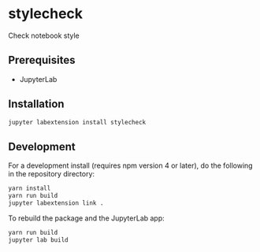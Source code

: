 # stylecheck

Check notebook style


## Prerequisites

* JupyterLab

## Installation

```bash
jupyter labextension install stylecheck
```

## Development

For a development install (requires npm version 4 or later), do the following in the repository directory:

```bash
yarn install
yarn run build
jupyter labextension link .
```

To rebuild the package and the JupyterLab app:

```bash
yarn run build
jupyter lab build
```
